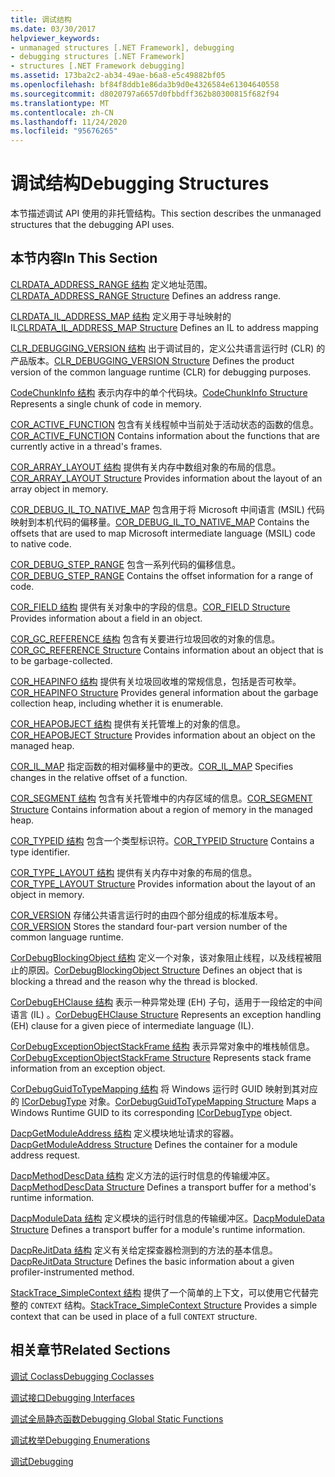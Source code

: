 ```yaml
---
title: 调试结构
ms.date: 03/30/2017
helpviewer_keywords:
- unmanaged structures [.NET Framework], debugging
- debugging structures [.NET Framework]
- structures [.NET Framework debugging]
ms.assetid: 173ba2c2-ab34-49ae-b6a8-e5c49882bf05
ms.openlocfilehash: bf84f8ddb1e86da3b9d0e4326584e61304640558
ms.sourcegitcommit: d8020797a6657d0fbbdff362b80300815f682f94
ms.translationtype: MT
ms.contentlocale: zh-CN
ms.lasthandoff: 11/24/2020
ms.locfileid: "95676265"
---
```

# <a name="debugging-structures"></a><span data-ttu-id="d3de1-102">调试结构</span><span class="sxs-lookup"><span data-stu-id="d3de1-102">Debugging Structures</span></span>

<span data-ttu-id="d3de1-103">本节描述调试 API 使用的非托管结构。</span><span class="sxs-lookup"><span data-stu-id="d3de1-103">This section describes the unmanaged structures that the debugging API uses.</span></span>

## <a name="in-this-section"></a><span data-ttu-id="d3de1-104">本节内容</span><span class="sxs-lookup"><span data-stu-id="d3de1-104">In This Section</span></span>

 <span data-ttu-id="d3de1-105">[CLRDATA_ADDRESS_RANGE 结构](clrdata-address-range-structure.md) 定义地址范围。</span><span class="sxs-lookup"><span data-stu-id="d3de1-105">[CLRDATA_ADDRESS_RANGE Structure](clrdata-address-range-structure.md) Defines an address range.</span></span>

 <span data-ttu-id="d3de1-106">[CLRDATA_IL_ADDRESS_MAP 结构](clrdata-il-address-map-structure.md) 定义用于寻址映射的 IL</span><span class="sxs-lookup"><span data-stu-id="d3de1-106">[CLRDATA_IL_ADDRESS_MAP Structure](clrdata-il-address-map-structure.md) Defines an IL to address mapping</span></span>

 <span data-ttu-id="d3de1-107">[CLR_DEBUGGING_VERSION 结构](clr-debugging-version-structure.md) 出于调试目的，定义公共语言运行时 (CLR) 的产品版本。</span><span class="sxs-lookup"><span data-stu-id="d3de1-107">[CLR_DEBUGGING_VERSION Structure](clr-debugging-version-structure.md) Defines the product version of the common language runtime (CLR) for debugging purposes.</span></span>

 <span data-ttu-id="d3de1-108">[CodeChunkInfo 结构](codechunkinfo-structure.md) 表示内存中的单个代码块。</span><span class="sxs-lookup"><span data-stu-id="d3de1-108">[CodeChunkInfo Structure](codechunkinfo-structure.md) Represents a single chunk of code in memory.</span></span>

 <span data-ttu-id="d3de1-109">[COR_ACTIVE_FUNCTION](cor-active-function-structure.md) 包含有关线程帧中当前处于活动状态的函数的信息。</span><span class="sxs-lookup"><span data-stu-id="d3de1-109">[COR_ACTIVE_FUNCTION](cor-active-function-structure.md) Contains information about the functions that are currently active in a thread's frames.</span></span>

 <span data-ttu-id="d3de1-110">[COR_ARRAY_LAYOUT 结构](cor-array-layout-structure.md) 提供有关内存中数组对象的布局的信息。</span><span class="sxs-lookup"><span data-stu-id="d3de1-110">[COR_ARRAY_LAYOUT Structure](cor-array-layout-structure.md) Provides information about the layout of an array object in memory.</span></span>

 <span data-ttu-id="d3de1-111">[COR_DEBUG_IL_TO_NATIVE_MAP](cor-debug-il-to-native-map-structure.md) 包含用于将 Microsoft 中间语言 (MSIL) 代码映射到本机代码的偏移量。</span><span class="sxs-lookup"><span data-stu-id="d3de1-111">[COR_DEBUG_IL_TO_NATIVE_MAP](cor-debug-il-to-native-map-structure.md) Contains the offsets that are used to map Microsoft intermediate language (MSIL) code to native code.</span></span>

 <span data-ttu-id="d3de1-112">[COR_DEBUG_STEP_RANGE](cor-debug-step-range-structure.md) 包含一系列代码的偏移信息。</span><span class="sxs-lookup"><span data-stu-id="d3de1-112">[COR_DEBUG_STEP_RANGE](cor-debug-step-range-structure.md) Contains the offset information for a range of code.</span></span>

 <span data-ttu-id="d3de1-113">[COR_FIELD 结构](cor-field-structure.md) 提供有关对象中的字段的信息。</span><span class="sxs-lookup"><span data-stu-id="d3de1-113">[COR_FIELD Structure](cor-field-structure.md) Provides information about a field in an object.</span></span>

 <span data-ttu-id="d3de1-114">[COR_GC_REFERENCE 结构](cor-gc-reference-structure.md) 包含有关要进行垃圾回收的对象的信息。</span><span class="sxs-lookup"><span data-stu-id="d3de1-114">[COR_GC_REFERENCE Structure](cor-gc-reference-structure.md) Contains information about an object that is to be garbage-collected.</span></span>

 <span data-ttu-id="d3de1-115">[COR_HEAPINFO 结构](cor-heapinfo-structure.md) 提供有关垃圾回收堆的常规信息，包括是否可枚举。</span><span class="sxs-lookup"><span data-stu-id="d3de1-115">[COR_HEAPINFO Structure](cor-heapinfo-structure.md) Provides general information about the garbage collection heap, including whether it is enumerable.</span></span>

 <span data-ttu-id="d3de1-116">[COR_HEAPOBJECT 结构](cor-heapobject-structure.md) 提供有关托管堆上的对象的信息。</span><span class="sxs-lookup"><span data-stu-id="d3de1-116">[COR_HEAPOBJECT Structure](cor-heapobject-structure.md) Provides information about an object on the managed heap.</span></span>

 <span data-ttu-id="d3de1-117">[COR_IL_MAP](cor-il-map-structure.md) 指定函数的相对偏移量中的更改。</span><span class="sxs-lookup"><span data-stu-id="d3de1-117">[COR_IL_MAP](cor-il-map-structure.md) Specifies changes in the relative offset of a function.</span></span>

 <span data-ttu-id="d3de1-118">[COR_SEGMENT 结构](cor-segment-structure.md) 包含有关托管堆中的内存区域的信息。</span><span class="sxs-lookup"><span data-stu-id="d3de1-118">[COR_SEGMENT Structure](cor-segment-structure.md) Contains information about a region of memory in the managed heap.</span></span>

 <span data-ttu-id="d3de1-119">[COR_TYPEID 结构](cor-typeid-structure.md) 包含一个类型标识符。</span><span class="sxs-lookup"><span data-stu-id="d3de1-119">[COR_TYPEID Structure](cor-typeid-structure.md) Contains a type identifier.</span></span>

 <span data-ttu-id="d3de1-120">[COR_TYPE_LAYOUT 结构](cor-type-layout-structure.md) 提供有关内存中对象的布局的信息。</span><span class="sxs-lookup"><span data-stu-id="d3de1-120">[COR_TYPE_LAYOUT Structure](cor-type-layout-structure.md) Provides information about the layout of an object in memory.</span></span>

 <span data-ttu-id="d3de1-121">[COR_VERSION](cor-version-structure.md) 存储公共语言运行时的由四个部分组成的标准版本号。</span><span class="sxs-lookup"><span data-stu-id="d3de1-121">[COR_VERSION](cor-version-structure.md) Stores the standard four-part version number of the common language runtime.</span></span>

 <span data-ttu-id="d3de1-122">[CorDebugBlockingObject 结构](cordebugblockingobject-structure.md) 定义一个对象，该对象阻止线程，以及线程被阻止的原因。</span><span class="sxs-lookup"><span data-stu-id="d3de1-122">[CorDebugBlockingObject Structure](cordebugblockingobject-structure.md) Defines an object that is blocking a thread and the reason why the thread is blocked.</span></span>

 <span data-ttu-id="d3de1-123">[CorDebugEHClause 结构](cordebugehclause-structure.md) 表示一种异常处理 (EH) 子句，适用于一段给定的中间语言 (IL) 。</span><span class="sxs-lookup"><span data-stu-id="d3de1-123">[CorDebugEHClause Structure](cordebugehclause-structure.md) Represents an exception handling (EH) clause for a given piece of intermediate language (IL).</span></span>

 <span data-ttu-id="d3de1-124">[CorDebugExceptionObjectStackFrame 结构](cordebugexceptionobjectstackframe-structure.md) 表示异常对象中的堆栈帧信息。</span><span class="sxs-lookup"><span data-stu-id="d3de1-124">[CorDebugExceptionObjectStackFrame Structure](cordebugexceptionobjectstackframe-structure.md) Represents stack frame information from an exception object.</span></span>

 <span data-ttu-id="d3de1-125">[CorDebugGuidToTypeMapping 结构](cordebugguidtotypemapping-structure.md) 将 Windows 运行时 GUID 映射到其对应的 [ICorDebugType](icordebugtype-interface.md) 对象。</span><span class="sxs-lookup"><span data-stu-id="d3de1-125">[CorDebugGuidToTypeMapping Structure](cordebugguidtotypemapping-structure.md) Maps a Windows Runtime GUID to its corresponding [ICorDebugType](icordebugtype-interface.md) object.</span></span>

 <span data-ttu-id="d3de1-126">[DacpGetModuleAddress 结构](dacpgetmoduleaddress-structure.md) 定义模块地址请求的容器。</span><span class="sxs-lookup"><span data-stu-id="d3de1-126">[DacpGetModuleAddress Structure](dacpgetmoduleaddress-structure.md) Defines the container for a module address request.</span></span>

 <span data-ttu-id="d3de1-127">[DacpMethodDescData 结构](dacpmethoddescdata-structure.md) 定义方法的运行时信息的传输缓冲区。</span><span class="sxs-lookup"><span data-stu-id="d3de1-127">[DacpMethodDescData Structure](dacpmethoddescdata-structure.md) Defines a transport buffer for a method's runtime information.</span></span>

 <span data-ttu-id="d3de1-128">[DacpModuleData 结构](dacpmoduledata-structure.md) 定义模块的运行时信息的传输缓冲区。</span><span class="sxs-lookup"><span data-stu-id="d3de1-128">[DacpModuleData Structure](dacpmoduledata-structure.md) Defines a transport buffer for a module's runtime information.</span></span>

 <span data-ttu-id="d3de1-129">[DacpReJitData 结构](dacprejitdata-structure.md) 定义有关给定探查器检测到的方法的基本信息。</span><span class="sxs-lookup"><span data-stu-id="d3de1-129">[DacpReJitData Structure](dacprejitdata-structure.md) Defines the basic information about a given profiler-instrumented method.</span></span>

 <span data-ttu-id="d3de1-130">[StackTrace_SimpleContext 结构](stacktrace-simplecontext-structure.md) 提供了一个简单的上下文，可以使用它代替完整的 `CONTEXT` 结构。</span><span class="sxs-lookup"><span data-stu-id="d3de1-130">[StackTrace_SimpleContext Structure](stacktrace-simplecontext-structure.md) Provides a simple context that can be used in place of a full `CONTEXT` structure.</span></span>

## <a name="related-sections"></a><span data-ttu-id="d3de1-131">相关章节</span><span class="sxs-lookup"><span data-stu-id="d3de1-131">Related Sections</span></span>

 [<span data-ttu-id="d3de1-132">调试 Coclass</span><span class="sxs-lookup"><span data-stu-id="d3de1-132">Debugging Coclasses</span></span>](debugging-coclasses.md)

 [<span data-ttu-id="d3de1-133">调试接口</span><span class="sxs-lookup"><span data-stu-id="d3de1-133">Debugging Interfaces</span></span>](debugging-interfaces.md)

 [<span data-ttu-id="d3de1-134">调试全局静态函数</span><span class="sxs-lookup"><span data-stu-id="d3de1-134">Debugging Global Static Functions</span></span>](debugging-global-static-functions.md)

 [<span data-ttu-id="d3de1-135">调试枚举</span><span class="sxs-lookup"><span data-stu-id="d3de1-135">Debugging Enumerations</span></span>](debugging-enumerations.md)

 [<span data-ttu-id="d3de1-136">调试</span><span class="sxs-lookup"><span data-stu-id="d3de1-136">Debugging</span></span>](index.md)
